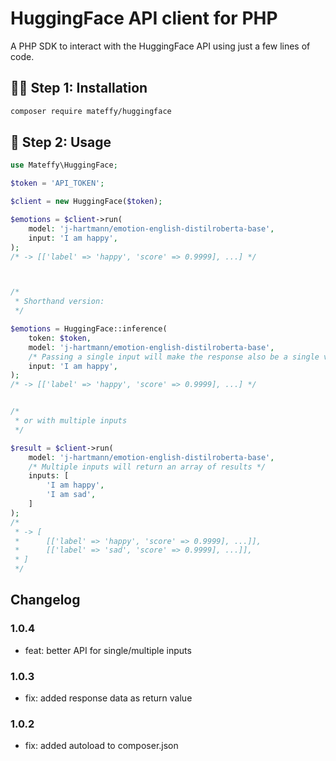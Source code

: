 # HuggingFace API client for PHP

A PHP SDK to interact with the HuggingFace API using just a few lines of code.

## 🧑‍💻 Step 1: Installation

```bash
composer require mateffy/huggingface
```

## 🚀 Step 2: Usage

```php
use Mateffy\HuggingFace;

$token = 'API_TOKEN';

$client = new HuggingFace($token);

$emotions = $client->run(
    model: 'j-hartmann/emotion-english-distilroberta-base',
    input: 'I am happy',
);
/* -> [['label' => 'happy', 'score' => 0.9999], ...] */



/*
 * Shorthand version:
 */

$emotions = HuggingFace::inference(
    token: $token,
    model: 'j-hartmann/emotion-english-distilroberta-base',
    /* Passing a single input will make the response also be a single value */
    input: 'I am happy',
);
/* -> [['label' => 'happy', 'score' => 0.9999], ...] */


/* 
 * or with multiple inputs
 */

$result = $client->run(
    model: 'j-hartmann/emotion-english-distilroberta-base',
    /* Multiple inputs will return an array of results */
    inputs: [
        'I am happy',
        'I am sad',
    ]
);
/*
 * -> [
 *      [['label' => 'happy', 'score' => 0.9999], ...]],
 *      [['label' => 'sad', 'score' => 0.9999], ...]],
 * ]
 */
```

## Changelog

### 1.0.4
- feat: better API for single/multiple inputs

### 1.0.3

- fix: added response data as return value

### 1.0.2

- fix: added autoload to composer.json 